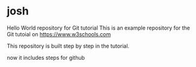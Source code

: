# josh
Hello World repository for Git tutorial
This is an example repository for the Git tutoial on https://www.w3schools.com

This repository is built step by step in the tutorial.

now it includes steps for github
